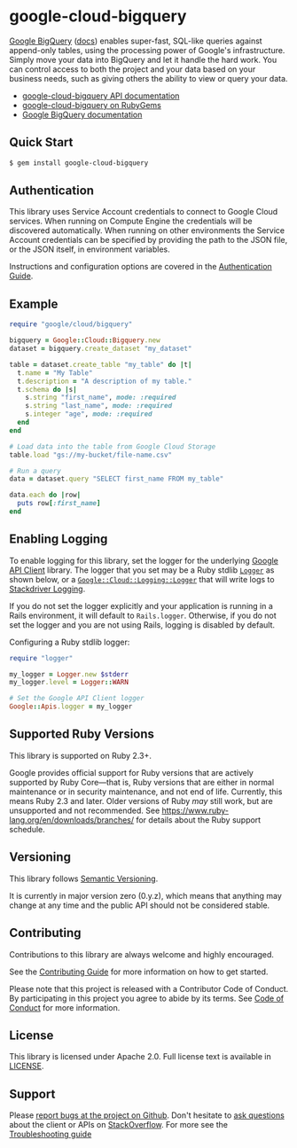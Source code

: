 # google-cloud-bigquery

[Google BigQuery](https://cloud.google.com/bigquery/) ([docs](https://cloud.google.com/bigquery/docs)) enables super-fast, SQL-like queries against append-only tables, using the processing power of Google's infrastructure. Simply move your data into BigQuery and let it handle the hard work. You can control access to both the project and your data based on your business needs, such as giving others the ability to view or query your data.

- [google-cloud-bigquery API documentation](https://googleapis.github.io/google-cloud-ruby/docs/google-cloud-bigquery/latest)
- [google-cloud-bigquery on RubyGems](https://rubygems.org/gems/google-cloud-bigquery)
- [Google BigQuery documentation](https://cloud.google.com/bigquery/docs)

## Quick Start

```sh
$ gem install google-cloud-bigquery
```

## Authentication

This library uses Service Account credentials to connect to Google Cloud services. When running on Compute Engine the credentials will be discovered automatically. When running on other environments the Service Account credentials can be specified by providing the path to the JSON file, or the JSON itself, in environment variables.

Instructions and configuration options are covered in the [Authentication Guide](https://googleapis.github.io/google-cloud-ruby/docs/google-cloud-bigquery/latest/file.AUTHENTICATION).

## Example

```ruby
require "google/cloud/bigquery"

bigquery = Google::Cloud::Bigquery.new
dataset = bigquery.create_dataset "my_dataset"

table = dataset.create_table "my_table" do |t|
  t.name = "My Table"
  t.description = "A description of my table."
  t.schema do |s|
    s.string "first_name", mode: :required
    s.string "last_name", mode: :required
    s.integer "age", mode: :required
  end
end

# Load data into the table from Google Cloud Storage
table.load "gs://my-bucket/file-name.csv"

# Run a query
data = dataset.query "SELECT first_name FROM my_table"

data.each do |row|
  puts row[:first_name]
end
```

## Enabling Logging

To enable logging for this library, set the logger for the underlying [Google API Client](https://github.com/google/google-api-ruby-client/blob/master/README.md#logging) library. The logger that you set may be a Ruby stdlib [`Logger`](https://ruby-doc.org/stdlib-2.4.0/libdoc/logger/rdoc/Logger.html) as shown below, or a [`Google::Cloud::Logging::Logger`](https://googleapis.github.io/google-cloud-ruby/docs/google-cloud-logging/latest/Google/Cloud/Logging/Logger) that will write logs to [Stackdriver Logging](https://cloud.google.com/logging/).

If you do not set the logger explicitly and your application is running in a Rails environment, it will default to `Rails.logger`. Otherwise, if you do not set the logger and you are not using Rails, logging is disabled by default.

Configuring a Ruby stdlib logger:

```ruby
require "logger"

my_logger = Logger.new $stderr
my_logger.level = Logger::WARN

# Set the Google API Client logger
Google::Apis.logger = my_logger
```

## Supported Ruby Versions

This library is supported on Ruby 2.3+.

Google provides official support for Ruby versions that are actively supported
by Ruby Core—that is, Ruby versions that are either in normal maintenance or in
security maintenance, and not end of life. Currently, this means Ruby 2.3 and
later. Older versions of Ruby _may_ still work, but are unsupported and not
recommended. See https://www.ruby-lang.org/en/downloads/branches/ for details
about the Ruby support schedule.

## Versioning

This library follows [Semantic Versioning](http://semver.org/).

It is currently in major version zero (0.y.z), which means that anything may
change at any time and the public API should not be considered stable.

## Contributing

Contributions to this library are always welcome and highly encouraged.

See the [Contributing
Guide](https://googleapis.github.io/google-cloud-ruby/docs/google-cloud-bigquery/latest/file.CONTRIBUTING)
for more information on how to get started.

Please note that this project is released with a Contributor Code of Conduct. By
participating in this project you agree to abide by its terms. See [Code of
Conduct](https://googleapis.github.io/google-cloud-ruby/docs/google-cloud-bigquery/latest/file.CODE_OF_CONDUCT)
for more information.

## License

This library is licensed under Apache 2.0. Full license text is available in
[LICENSE](https://googleapis.github.io/google-cloud-ruby/docs/google-cloud-bigquery/latest/file.LICENSE).

## Support

Please [report bugs at the project on
Github](https://github.com/googleapis/google-cloud-ruby/issues). Don't
hesitate to [ask
questions](http://stackoverflow.com/questions/tagged/google-cloud-platform+ruby)
about the client or APIs on [StackOverflow](http://stackoverflow.com). For more
see the [Troubleshooting
guide](https://googleapis.github.io/google-cloud-ruby/docs/google-cloud-bigquery/latest/file.TROUBLESHOOTING)
